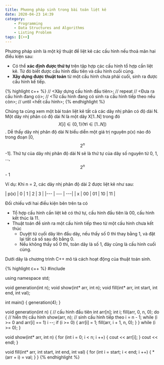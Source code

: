 ```yaml
---
title: Phương pháp sinh trong bài toán liệt kê
date: 2020-04-23 14:39
category:
    - Programming
    - Data Structures and Algorithms
    - Listing Problem
tags: [C++]
---
```

Phương pháp sinh là một kỹ thuật để liệt kê các cấu hình nếu thoả mãn
hai điều kiện sau:
* Có thể **xác định được thứ tự** trên tập hợp các cấu hình tổ hợp cần liệt kê.
Từ đó biết được cấu hình đầu tiên và cấu hình cuối cùng.
* **Xây dựng được thuật toán** từ một cấu hình chưa phải cuối, sinh ra được cấu hình kế tiếp.

{% highlight c++ %}
// <Xây dựng cấu hình đầu tiên>;
// repeat
//      <Đưa ra cấu hình đang có>;
//      <Từ cấu hình đang có sinh ra cấu hình tiếp theo nếu còn>;
// until <hết cấu hình>;
{% endhighlight %}

Chúng ta cùng xem một bài toán liệt kê tất cả các dãy nhị phân có độ dài N.
Một dãy nhị phân có độ dài N là một dãy X[1..N] trong đó $$X[i] \in \{0,1\} (\forall i \in [1..N])$$. Dễ thấy dãy nhị phân độ dài N biểu diễn một giá trị nguyên p(x) nào đó trong đoạn [0, $$2^n$$ -1]. Thứ tự của dãy nhị phân độ dài N sẽ là thứ tự của dãy số nguyên từ 0, 1, ..., $$2^n$$ - 1

Ví dụ: Khi n = 2, các dãy nhị phân độ dài 2 được liệt kê như sau:

| p(x) | 0 | 1 | 2 | 3 |
|--- | --- | ---|
| x | 00 | 01 | 10 | 11 |

Đối chiếu với hai điều kiện bên trên ta có
* Tổ hợp cấu hình cần liệt kê có thứ tự, cấu hình đầu tiên là 00, cấu hình kết thúc là 11.
* Thuật toán đề sinh ra một cấu hình tiếp theo từ một cấu hình chưa kết thúc
    - Duyệt từ cuối dãy lên đầu dãy, nếu thấy số 0 thì thay bằng 1, và đặt lại tất cả số
    sau đó bằng 0.
    - Nếu không thấy số 0 thì, toàn dãy là số 1, đây cũng là cấu hình cuối cùng.

Dưới dây là chương trình C++ mô tả cách hoạt động của thuật toán sinh.

{% highlight c++ %}
#include <iostream>

using namespace std;

void generation(int n);
void show(int* arr, int n);
void fill(int* arr, int start, int end, int val);

int main() {
    generation(4);
}

void generation(int n) {
    // cấu hình đầu tiên
    int arr[n];
    int i;
    fill(arr, 0, n, 0);
    do {
        // hiển thị cấu hình
        show(arr, n);
        // sinh cấu hình tiếp theo
        i = n - 1;
        while (i >= 0 and arr[i] == 1) i --;
        if (i >= 0) {
            arr[i] = 1;
            fill(arr, i + 1, n, 0);
        }
    } while (i >= 0);
}

void show(int* arr, int n) {
    for (int i = 0; i < n; i ++) {
        cout << arr[i];
    }
    cout << endl;
}

void fill(int* arr, int start, int end, int val) {
    for (int i = start; i < end; i ++) {
        *(arr + i) = val;
    }
}
{% endhighlight %}